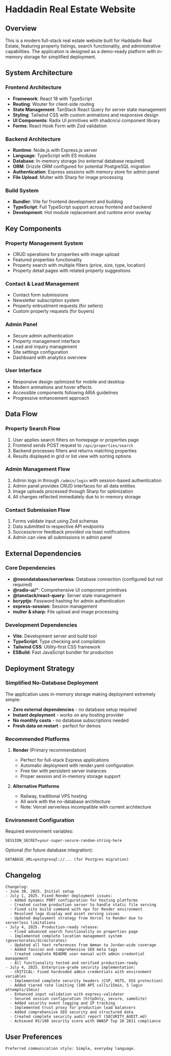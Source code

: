 # Haddadin Real Estate Website

## Overview

This is a modern full-stack real estate website built for Haddadin Real Estate, featuring property listings, search functionality, and administrative capabilities. The application is designed as a demo-ready platform with in-memory storage for simplified deployment.

## System Architecture

### Frontend Architecture
- **Framework**: React 18 with TypeScript
- **Routing**: Wouter for client-side routing
- **State Management**: TanStack React Query for server state management
- **Styling**: Tailwind CSS with custom animations and responsive design
- **UI Components**: Radix UI primitives with shadcn/ui component library
- **Forms**: React Hook Form with Zod validation

### Backend Architecture
- **Runtime**: Node.js with Express.js server
- **Language**: TypeScript with ES modules
- **Database**: In-memory storage (no external database required)
- **ORM**: Drizzle ORM configured for potential PostgreSQL migration
- **Authentication**: Express sessions with memory store for admin panel
- **File Upload**: Multer with Sharp for image processing

### Build System
- **Bundler**: Vite for frontend development and building
- **TypeScript**: Full TypeScript support across frontend and backend
- **Development**: Hot module replacement and runtime error overlay

## Key Components

### Property Management System
- CRUD operations for properties with image upload
- Featured properties functionality
- Property search with multiple filters (price, size, type, location)
- Property detail pages with related property suggestions

### Contact & Lead Management
- Contact form submissions
- Newsletter subscription system
- Property entrustment requests (for sellers)
- Custom property requests (for buyers)

### Admin Panel
- Secure admin authentication
- Property management interface
- Lead and inquiry management
- Site settings configuration
- Dashboard with analytics overview

### User Interface
- Responsive design optimized for mobile and desktop
- Modern animations and hover effects
- Accessible components following ARIA guidelines
- Progressive enhancement approach

## Data Flow

### Property Search Flow
1. User applies search filters on homepage or properties page
2. Frontend sends POST request to `/api/properties/search`
3. Backend processes filters and returns matching properties
4. Results displayed in grid or list view with sorting options

### Admin Management Flow
1. Admin logs in through `/admin/login` with session-based authentication
2. Admin panel provides CRUD interfaces for all data entities
3. Image uploads processed through Sharp for optimization
4. All changes reflected immediately due to in-memory storage

### Contact Submission Flow
1. Forms validate input using Zod schemas
2. Data submitted to respective API endpoints
3. Success/error feedback provided via toast notifications
4. Admin can view all submissions in admin panel

## External Dependencies

### Core Dependencies
- **@neondatabase/serverless**: Database connection (configured but not required)
- **@radix-ui/***: Comprehensive UI component primitives
- **@tanstack/react-query**: Server state management
- **bcryptjs**: Password hashing for admin authentication
- **express-session**: Session management
- **multer & sharp**: File upload and image processing

### Development Dependencies
- **Vite**: Development server and build tool
- **TypeScript**: Type checking and compilation
- **Tailwind CSS**: Utility-first CSS framework
- **ESBuild**: Fast JavaScript bundler for production

## Deployment Strategy

### Simplified No-Database Deployment
The application uses in-memory storage making deployment extremely simple:
- **Zero external dependencies** - no database setup required
- **Instant deployment** - works on any hosting provider
- **No monthly costs** - no database subscriptions needed
- **Fresh data on restart** - perfect for demos

### Recommended Platforms
1. **Render** (Primary recommendation)
   - Perfect for full-stack Express applications
   - Automatic deployment with render.yaml configuration
   - Free tier with persistent server instances
   - Proper session and in-memory storage support

2. **Alternative Platforms**
   - Railway, traditional VPS hosting
   - All work with the no-database architecture
   - Note: Vercel serverless incompatible with current architecture

### Environment Configuration
Required environment variables:
```
SESSION_SECRET=your-super-secure-random-string-here
```

Optional (for future database integration):
```
DATABASE_URL=postgresql://... (for Postgres migration)
```

## Changelog

```
Changelog:
- June 30, 2025. Initial setup
- July 1, 2025. Fixed Render deployment issues:
  - Added dynamic PORT configuration for hosting platforms
  - Created custom production server to handle static file serving
  - Fixed vite build command with npx for Render environment
  - Resolved logo display and asset serving issues
  - Updated deployment strategy from Vercel to Render due to serverless limitations
- July 4, 2025. Production-ready release:
  - Fixed advanced search functionality on properties page
  - Implemented complete location management system (governorates/directorates)
  - Updated all text references from Amman to Jordan-wide coverage
  - Added favicon and comprehensive SEO meta tags
  - Created complete README user manual with admin credential management
  - All functionality tested and verified production-ready
- July 4, 2025. Enterprise-grade security implementation:
  - CRITICAL: Fixed hardcoded admin credentials with environment variables
  - Implemented complete security headers (CSP, HSTS, XSS protection)
  - Added tiered rate limiting (100 API calls/15min, 5 login attempts/15min)
  - Enhanced input validation with express-validator
  - Secured session configuration (httpOnly, secure, sameSite)
  - Added security event logging and IP tracking
  - Implemented trust proxy for production load balancers
  - Added comprehensive SEO security and structured data
  - Created complete security audit report (SECURITY_AUDIT.md)
  - Achieved 95/100 security score with OWASP Top 10 2021 compliance
```

## User Preferences

```
Preferred communication style: Simple, everyday language.
```